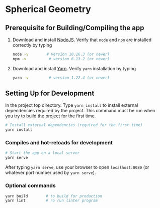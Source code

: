 # Spherical Geometry

## Prerequisite for Building/Compiling the app

1. Download and install [NodeJS](https://nodejs.org/en/download/). Verify that `node` and `npm` are installed correctly by typing

    ```bash
    node -v        # Version 10.16.3 (or newer)
    npm -v          # version 6.13.2 (or newer)
    ```

2. Download and install [Yarn](https://classic.yarnpkg.com/en/docs/install#mac-stable). Verify `yarn` installation by typing

    ```bash
    yarn -v         # version 1.22.4 (or newer)
    ```

## Setting Up for Development

In the project top directory. Type `yarn install` to install external dependencies required by the project. This command must be run when you try to build the project for the first time.

```bash
# Install external dependencies (required for the first time)
yarn install
```

### Compiles and hot-reloads for development

```bash
# Start the app on a local server
yarn serve
```

After typing `yarn serve`, use your browser to open `localhost:8080` (or whatever port number used by `yarn serve`).

### Optional commands

```bash
yarn build        # to build for production
yarn lint         # ro run linter program
```
